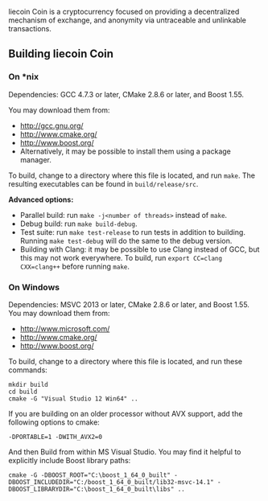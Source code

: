 liecoin Coin is a cryptocurrency focused on providing a decentralized mechanism of exchange, and anonymity via untraceable and unlinkable transactions.

## Building liecoin Coin

### On *nix

Dependencies: GCC 4.7.3 or later, CMake 2.8.6 or later, and Boost 1.55.

You may download them from:

* http://gcc.gnu.org/
* http://www.cmake.org/
* http://www.boost.org/
* Alternatively, it may be possible to install them using a package manager.

To build, change to a directory where this file is located, and run `make`. The resulting executables can be found in `build/release/src`.

**Advanced options:**

* Parallel build: run `make -j<number of threads>` instead of `make`.
* Debug build: run `make build-debug`.
* Test suite: run `make test-release` to run tests in addition to building. Running `make test-debug` will do the same to the debug version.
* Building with Clang: it may be possible to use Clang instead of GCC, but this may not work everywhere. To build, run `export CC=clang CXX=clang++` before running `make`.

### On Windows
Dependencies: MSVC 2013 or later, CMake 2.8.6 or later, and Boost 1.55. You may download them from:

* http://www.microsoft.com/
* http://www.cmake.org/
* http://www.boost.org/

To build, change to a directory where this file is located, and run these commands: 
```
mkdir build
cd build
cmake -G "Visual Studio 12 Win64" ..
```

If you are building on an older processor without AVX support, add the following options to cmake:

```
-DPORTABLE=1 -DWITH_AVX2=0
```

And then Build from within MS Visual Studio. You may find it helpful to explicitly include Boost library paths:

```
cmake -G -DBOOST_ROOT="C:\boost_1_64_0_built" -DBOOST_INCLUDEDIR="C:/boost_1_64_0_built/lib32-msvc-14.1" -DBOOST_LIBRARYDIR="C:\boost_1_64_0_built\libs" ..
 ```
